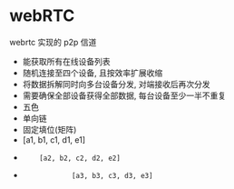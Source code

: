 # webRTC
webrtc 实现的 p2p 信道

- 能获取所有在线设备列表
- 随机连接至四个设备, 且按效率扩展收缩
- 将数据拆解同时向多台设备分发, 对端接收后再次分发
- 需要确保全部设备获得全部数据, 每台设备至少一半不重复
- 五色
- 单向链
- 固定填位(矩阵)
- [a1, b1, c1, d1, e1]
-         [a2, b2, c2, d2, e2]
-                 [a3, b3, c3, d3, e3]

